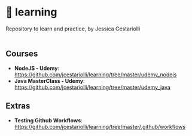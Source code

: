 # :book: learning
Repository to learn and practice, by Jessica Cestariolli 
<br/>
<br/>

## Courses

* **NodeJS - Udemy**: https://github.com/jcestariolli/learning/tree/master/udemy_nodejs
* **Java MasterClass - Udemy**: https://github.com/jcestariolli/learning/tree/master/udemy_java

## Extras
* **Testing Github Workflows**: https://github.com/jcestariolli/learning/tree/master/.github/workflows
